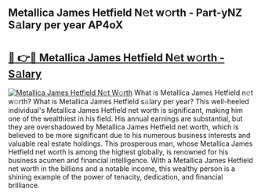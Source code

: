## Metallica James Hetfield N𝚎t w𝚘rth - Part-yNZ S𝚊lary per year AP4oX

# <h2><a href="http://gc14uo5.nevu.top/?p=Metallica+James+Hetfield">🔗 👉🔴 Metallica James Hetfield N𝚎t w𝚘rth - S𝚊lary</a></h2>

[![Metallica James Hetfield N𝚎t W𝚘rth](https://i.imgur.com/Oavwk0R.jpeg)](http://gc14uo5.nevu.top/?p=Metallica+James+Hetfield)
What is Metallica James Hetfield n𝚎t w𝚘rth? What is Metallica James Hetfield s𝚊lary per year?
This well-heeled individual's Metallica James Hetfield net worth is significant, making him one of the wealthiest in his field. His annual earnings are substantial, but they are overshadowed by Metallica James Hetfield net worth, which is believed to be more significant due to his numerous business interests and valuable real estate holdings. This prosperous man, whose Metallica James Hetfield net worth is among the highest globally, is renowned for his business acumen and financial intelligence. With a Metallica James Hetfield net worth in the billions and a notable income, this wealthy person is a shining example of the power of tenacity, dedication, and financial brilliance.

